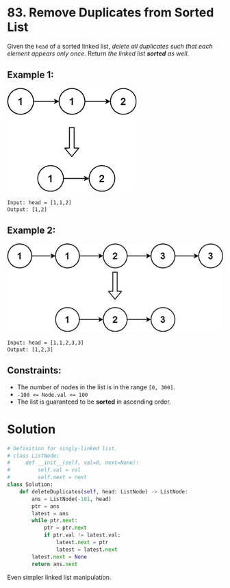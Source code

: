 # 83. Remove Duplicates from Sorted List

Given the `head` of a sorted linked list, *delete all duplicates such that each element appears only once*. Return *the linked list **sorted** as well*.

## Example 1:
![list_1](/src/list1.jpg)
```
Input: head = [1,1,2]
Output: [1,2]
```

## Example 2:
![list_2](/src/list2.jpg)
```
Input: head = [1,1,2,3,3]
Output: [1,2,3]
```

## Constraints:
- The number of nodes in the list is in the range `[0, 300]`.
- `-100 <= Node.val <= 100`
- The list is guaranteed to be **sorted** in ascending order.

# Solution
```python
# Definition for singly-linked list.
# class ListNode:
#     def __init__(self, val=0, next=None):
#         self.val = val
#         self.next = next
class Solution:
    def deleteDuplicates(self, head: ListNode) -> ListNode:
        ans = ListNode(-101, head)
        ptr = ans
        latest = ans
        while ptr.next:
            ptr = ptr.next
            if ptr.val != latest.val:
                latest.next = ptr
                latest = latest.next
        latest.next = None
        return ans.next
```
Even simpler linked list manipulation. 
